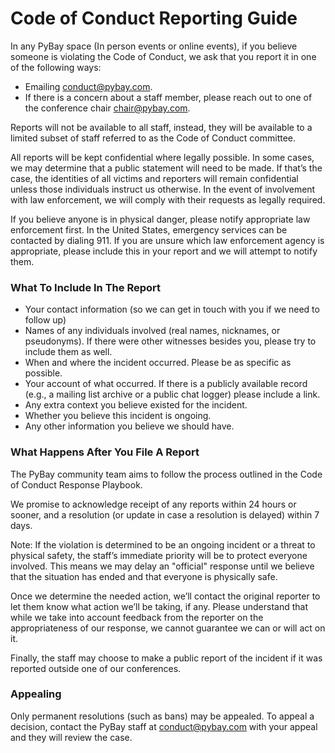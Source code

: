 # Code of Conduct Reporting Guide

In any PyBay space (In person events or online events), if you believe someone is violating the Code of Conduct, we ask that you report it in one of the following ways:

 - Emailing [conduct@pybay.com](mailto:conduct@pybay.com).
 - If there is a concern about a staff member, please reach out to one of the conference chair [chair@pybay.com](mailto:chair@pybay.com).

Reports will not be available to all staff, instead, they will be available to a limited subset of staff referred to as the Code of Conduct committee.

All reports will be kept confidential where legally possible. In some cases, we may determine that a public statement will need to be made. If that’s the case, the identities of all victims and reporters will remain confidential unless those individuals instruct us otherwise. In the event of involvement with law enforcement, we will comply with their requests as legally required.

If you believe anyone is in physical danger, please notify appropriate law enforcement first. In the United States, emergency services can be contacted by dialing 911. If you are unsure which law enforcement agency is appropriate, please include this in your report and we will attempt to notify them.

### What To Include In The Report

 - Your contact information (so we can get in touch with you if we need to follow up)
 - Names of any individuals involved (real names, nicknames, or pseudonyms). If there were other witnesses besides you, please try to include them as well.
 - When and where the incident occurred. Please be as specific as possible.
 - Your account of what occurred. If there is a publicly available record (e.g., a mailing list archive or a public chat logger) please include a link.
 - Any extra context you believe existed for the incident.
 - Whether you believe this incident is ongoing.
 - Any other information you believe we should have.

### What Happens After You File A Report

The PyBay community team aims to follow the process outlined in the Code of Conduct Response Playbook.

We promise to acknowledge receipt of any reports within 24 hours or sooner, and a resolution (or update in case a resolution is delayed) within 7 days.

Note: If the violation is determined to be an ongoing incident or a threat to physical safety, the staff’s immediate priority will be to protect everyone involved. This means we may delay an "official" response until we believe that the situation has ended and that everyone is physically safe.

Once we determine the needed action, we’ll contact the original reporter to let them know what action we’ll be taking, if any. Please understand that while we take into account feedback from the reporter on the appropriateness of our response, we cannot guarantee we can or will act on it.

Finally, the staff may choose to make a public report of the incident if it was reported outside one of our conferences.

### Appealing

Only permanent resolutions (such as bans) may be appealed. To appeal a decision, contact the PyBay staff at conduct@pybay.com with your appeal and they will review the case.
